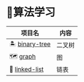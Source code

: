 # 🌠算法学习

项目名|内容
---|---
🏝 [binary-tree] |  二叉树
🗺 [graph]       |  图
🔗 [linked-list] |  链表

[binary-tree]: https://github.com/luolanmeet/algorithm/tree/master/binary-tree/src/pers
[graph]: https://github.com/luolanmeet/algorithm/tree/master/graph/src/pers
[linked-list]: https://github.com/luolanmeet/algorithm/tree/master/linked-list/src/pers
